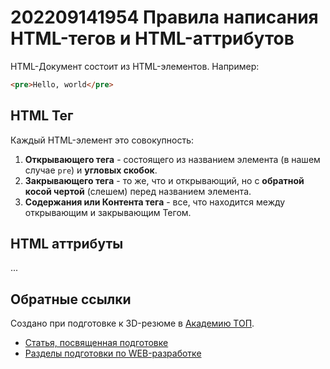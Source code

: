 # 202209141954 Правила написания HTML-тегов и HTML-аттрибутов

HTML-Документ состоит из HTML-элементов. Например:

```html
<pre>Hello, world</pre>
```

## HTML Тег

Каждый HTML-элемент это совокупность:

1. **Открывающего тега** - состоящего из названием элемента (в нашем случае `pre`) и
**угловых скобок**.
2. **Закрывающего тега** - то же, что и открывающий, но с **обратной косой чертой**
(слешем) перед названием элемента.
3. **Содержания или Контента тега** - все, что находится между открывающим и закрывающим
Тегом.

## HTML аттрибуты

...

## Обратные ссылки

Создано при подготовке к 3D-резюме в [Академию ТОП](https://izh.top-academy.ru/).

- [Статья, посвященная подготовке](../blog/20220914-preparing-for-teaching.md)
- [Разделы подготовки по WEB-разработке](./202209141344-web-design.md)
